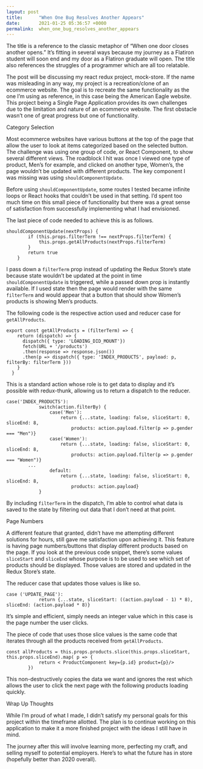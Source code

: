 ```yaml
---
layout: post
title:      "When One Bug Resolves Another Appears"
date:       2021-01-25 05:36:57 +0000
permalink:  when_one_bug_resolves_another_appears
---
```



The title is a reference to the classic metaphor of “When one door closes another opens.” It’s fitting in several ways because my journey as a Flatiron student will soon end and my door as a Flatiron graduate will open. The title also references the struggles of a programmer which are all too relatable. 

The post will be discussing my react redux project, mock-store. If the name was misleading in any way, my project is a recreation/clone of an ecommerce website. The goal is to recreate the same functionality as the one I’m using as reference, in this case being the American Eagle website. This project being a Single Page Application provides its own challenges due to the limitation and nature of an ecommerce website. The first obstacle wasn’t one of great progress but one of functionality.

Category Selection

Most ecommerce websites have various buttons at the top of the page that allow the user to look at items categorized based on the selected button. The challenge was using one group of code, or React Component, to show several different views. The roadblock I hit was once I viewed one type of product, Men’s for example, and clicked on another type, Women’s, the page wouldn’t be updated with different products. The key component I was missing was using `shouldComponentUpdate`. 

Before using `shouldComponentUpdate`, some routes I tested became infinite loops or React hooks that couldn’t be used in that setting. I’d spent too much time on this small piece of functionality but there was a great sense of satisfaction from successfully implementing what I had envisioned.

The last piece of code needed to achieve this is as follows.
```
shouldComponentUpdate(nextProps) {
        if (this.props.filterTerm !== nextProps.filterTerm) {
            this.props.getAllProducts(nextProps.filterTerm)
        }
        return true
    }

```

I pass down a `filterTerm` prop instead of updating the Redux Store’s state because state wouldn’t be updated at the point in time `shouldComponentUpdate` is triggered, while a passed down prop is instantly available. If I used state then the page would render with the same `filterTerm` and would appear that a button that should show Women’s products is showing Men’s products. 

The following code is the respective action used and reducer case for `getAllProducts`.
```
export const getAllProducts = (filterTerm) => {
    return (dispatch) => {
      dispatch({ type: 'LOADING_DID_MOUNT'})
      fetch(URL + '/products')
      .then(response => response.json())
      .then(p => dispatch({ type: 'INDEX_PRODUCTS', payload: p, filterBy: filterTerm }))
    }
  }
```

This is a standard action whose role is to get data to display and it’s possible with redux-thunk, allowing us to return a dispatch to the reducer.

```
case('INDEX_PRODUCTS'):
            switch(action.filterBy) {
                case('Men'):
                    return {...state, loading: false, sliceStart: 0, sliceEnd: 8, 
                        products: action.payload.filter(p => p.gender === "Men")}
                case('Women'):
                    return {...state, loading: false, sliceStart: 0, sliceEnd: 8, 
                        products: action.payload.filter(p => p.gender === "Women")}
	    ...
                default:
                    return {...state, loading: false, sliceStart: 0, sliceEnd: 8, 
                        products: action.payload}
            } 

```
By including `filterTerm` in the dispatch, I’m able to control what data is saved to the state by filtering out data that I don’t need at that point.

Page Numbers

A different feature that granted, didn’t have me attempting different solutions for hours, still gave me satisfaction upon achieving it. This feature is having page numbers/buttons that display different products based on the page. If you look at the previous code snippet, there’s some values `sliceStart` and `sliceEnd` whose purpose is to be used to see which set of products should be displayed. Those values are stored and updated in the Redux Store’s state.

The reducer case that updates those values is like so. 
```
case ('UPDATE_PAGE'):
            return {...state, sliceStart: ((action.payload - 1) * 8), sliceEnd: (action.payload * 8)}
```

It’s simple and efficient, simply needs an integer value which in this case is the page number the user clicks.

The piece of code that uses those slice values is the same code that iterates through all the products received from `getAllProducts`.

```
const allProducts = this.props.products.slice(this.props.sliceStart, this.props.sliceEnd).map( p => {
            return < ProductComponent key={p.id} product={p}/>
        })

```

This non-destructively copies the data we want and ignores the rest which allows the user to click the next page with the following products loading quickly.

Wrap Up Thoughts

While I’m proud of what I made, I didn’t satisfy my personal goals for this project within the timeframe allotted. The plan is to continue working on this application to make it a more finished project with the ideas I still have in mind. 

The journey after this will involve learning more, perfecting my craft, and selling myself to potential employers. Here’s to what the future has in store (hopefully better than 2020 overall).

